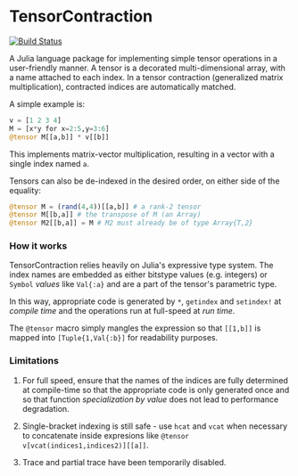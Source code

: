 # TensorContraction

[![Build Status](https://travis-ci.org/andyferris/TensorContraction.jl.svg?branch=master)](https://travis-ci.org/andyferris/TensorContraction.jl)

A Julia language package for implementing simple tensor operations in a user-friendly manner. A tensor is a decorated multi-dimensional array, with a name attached to each index. In a tensor contraction (generalized matrix multiplication), contracted indices are automatically matched.

A simple example is:

```julia
v = [1 2 3 4]
M = [x*y for x=2:5,y=3:6]
@tensor M[[a,b]] * v[[b]]
```

This implements matrix-vector multiplication, resulting in a vector with a single index named `a`. 

Tensors can also be de-indexed in the desired order, on either side of the equality:

```julia
@tensor M = (rand(4,4))[[a,b]] # a rank-2 tensor
@tensor M[[b,a]] # the transpose of M (an Array)
@tensor M2[[b,a]] = M # M2 must already be of type Array{T,2}
```

### How it works

TensorContraction relies heavily on Julia's expressive type system. The index names are embedded as either bitstype values (e.g. integers) or  `Symbol` *values* like `Val{:a}` and are a part of the tensor's parametric type.

In this way, appropriate code is generated by `*`, `getindex` and `setindex!` at *compile time* and the operations run at full-speed at *run time*. 

The `@tensor` macro simply mangles the expression so that ``[[1,b]]`` is mapped into `[Tuple{1,Val{:b}]` for readability purposes. 

### Limitations

1. For full speed, ensure that the names of the indices are fully determined at compile-time so that the appropriate code is only generated once and so that function *specialization by value* does not lead to performance degradation.

2. Single-bracket indexing is still safe - use `hcat` and `vcat` when necessary to concatenate inside expresions like `@tensor v[vcat(indices1,indices2)][[a]]`.

3. Trace and partial trace have been temporarily disabled.
 
